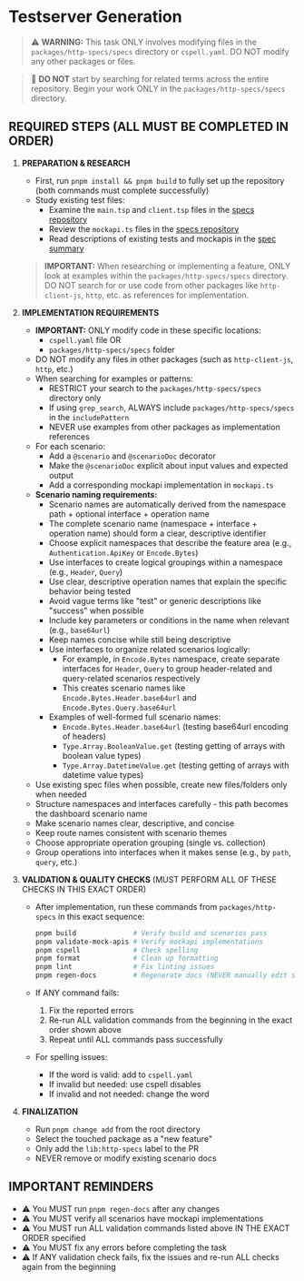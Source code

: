 # Testserver Generation

> ⚠️ **WARNING:** This task ONLY involves modifying files in the `packages/http-specs/specs` directory or `cspell.yaml`. DO NOT modify any other packages or files.

> 🚫 **DO NOT** start by searching for related terms across the entire repository. Begin your work ONLY in the `packages/http-specs/specs` directory.

## REQUIRED STEPS (ALL MUST BE COMPLETED IN ORDER)

1. **PREPARATION & RESEARCH**

   - First, run `pnpm install && pnpm build` to fully set up the repository (both commands must complete successfully)
   - Study existing test files:
     - Examine the `main.tsp` and `client.tsp` files in the [specs repository](https://github.com/microsoft/typespec/tree/main/packages/http-specs/specs)
     - Review the `mockapi.ts` files in the [specs repository](https://github.com/microsoft/typespec/tree/main/packages/http-specs/specs)
     - Read descriptions of existing tests and mockapis in the [spec summary](https://github.com/microsoft/typespec/blob/main/packages/http-specs/spec-summary.md)

   > **IMPORTANT:** When researching or implementing a feature, ONLY look at examples within the `packages/http-specs/specs` directory. DO NOT search for or use code from other packages like `http-client-js`, `http`, etc. as references for implementation.

2. **IMPLEMENTATION REQUIREMENTS**

   - **IMPORTANT:** ONLY modify code in these specific locations:
     - `cspell.yaml` file OR
     - `packages/http-specs/specs` folder
   - DO NOT modify any files in other packages (such as `http-client-js`, `http`, etc.)
   - When searching for examples or patterns:
     - RESTRICT your search to the `packages/http-specs/specs` directory only
     - If using `grep_search`, ALWAYS include `packages/http-specs/specs` in the `includePattern`
     - NEVER use examples from other packages as implementation references
   - For each scenario:
     - Add a `@scenario` and `@scenarioDoc` decorator
     - Make the `@scenarioDoc` explicit about input values and expected output
     - Add a corresponding mockapi implementation in `mockapi.ts`
   - **Scenario naming requirements:**
     - Scenario names are automatically derived from the namespace path + optional interface + operation name
     - The complete scenario name (namespace + interface + operation name) should form a clear, descriptive identifier
     - Choose explicit namespaces that describe the feature area (e.g., `Authentication.ApiKey` or `Encode.Bytes`)
     - Use interfaces to create logical groupings within a namespace (e.g., `Header`, `Query`)
     - Use clear, descriptive operation names that explain the specific behavior being tested
     - Avoid vague terms like "test" or generic descriptions like "success" when possible
     - Include key parameters or conditions in the name when relevant (e.g., `base64url`)
     - Keep names concise while still being descriptive
     - Use interfaces to organize related scenarios logically:
       - For example, in `Encode.Bytes` namespace, create separate interfaces for `Header`, `Query` to group header-related and query-related scenarios respectively
       - This creates scenario names like `Encode.Bytes.Header.base64url` and
         `Encode.Bytes.Query.base64url`
     - Examples of well-formed full scenario names:
       - `Encode.Bytes.Header.base64url` (testing base64url encoding of headers)
       - `Type.Array.BooleanValue.get` (testing getting of arrays with boolean value types)
       - `Type.Array.DatetimeValue.get` (testing getting of arrays with datetime value types)
   - Use existing spec files when possible, create new files/folders only when needed
   - Structure namespaces and interfaces carefully - this path becomes the dashboard scenario name
   - Make scenario names clear, descriptive, and concise
   - Keep route names consistent with scenario themes
   - Choose appropriate operation grouping (single vs. collection)
   - Group operations into interfaces when it makes sense (e.g., by `path`, `query`, etc.)

3. **VALIDATION & QUALITY CHECKS** (MUST PERFORM ALL OF THESE CHECKS IN THIS EXACT ORDER)

   - After implementation, run these commands from `packages/http-specs` in this exact sequence:

     ```bash
     pnpm build              # Verify build and scenarios pass
     pnpm validate-mock-apis # Verify mockapi implementations
     pnpm cspell             # Check spelling
     pnpm format             # Clean up formatting
     pnpm lint               # Fix linting issues
     pnpm regen-docs         # Regenerate docs (NEVER manually edit spec-summary.md)
     ```

   - If ANY command fails:
     1. Fix the reported errors
     2. Re-run ALL validation commands from the beginning in the exact order shown above
     3. Repeat until ALL commands pass successfully
   - For spelling issues:
     - If the word is valid: add to `cspell.yaml`
     - If invalid but needed: use cspell disables
     - If invalid and not needed: change the word

4. **FINALIZATION**
   - Run `pnpm change add` from the root directory
   - Select the touched package as a "new feature"
   - Only add the `lib:http-specs` label to the PR
   - NEVER remove or modify existing scenario docs

## IMPORTANT REMINDERS

- ⚠️ You MUST run `pnpm regen-docs` after any changes
- ⚠️ You MUST verify all scenarios have mockapi implementations
- ⚠️ You MUST run ALL validation commands listed above IN THE EXACT ORDER specified
- ⚠️ You MUST fix any errors before completing the task
- ⚠️ If ANY validation check fails, fix the issues and re-run ALL checks again from the beginning
